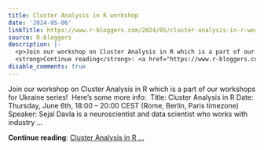 ```yaml
---
title: Cluster Analysis in R workshop
date: '2024-05-06'
linkTitle: https://www.r-bloggers.com/2024/05/cluster-analysis-in-r-workshop/
source: R-bloggers
description: |-
  <p>Join our workshop on Cluster Analysis in R which is a part of our workshops for Ukraine series!  Here’s some more info:  Title: Cluster Analysis in R Date: Thursday, June 6th, 18:00 – 20:00 CEST (Rome, Berlin, Paris timezone)  Speaker: Sejal Davla is a neuroscientist and data scientist who works with industry ...</p>
  <strong>Continue reading</strong>: <a href="https://www.r-bloggers.com/2024/05/cluster-analysis-in-r-workshop/">Cluster Analysis in R ...
disable_comments: true
---
```

<p>Join our workshop on Cluster Analysis in R which is a part of our workshops for Ukraine series!  Here’s some more info:  Title: Cluster Analysis in R Date: Thursday, June 6th, 18:00 – 20:00 CEST (Rome, Berlin, Paris timezone)  Speaker: Sejal Davla is a neuroscientist and data scientist who works with industry ...</p>
<strong>Continue reading</strong>: <a href="https://www.r-bloggers.com/2024/05/cluster-analysis-in-r-workshop/">Cluster Analysis in R ...